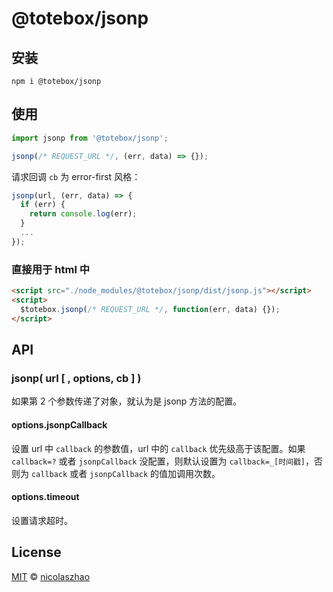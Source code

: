 # @totebox/jsonp

## 安装

```
npm i @totebox/jsonp
```

## 使用

```js
import jsonp from '@totebox/jsonp';

jsonp(/* REQUEST_URL */, (err, data) => {});
```

请求回调 `cb` 为 error-first 风格：

```js
jsonp(url, (err, data) => {
  if (err) {
    return console.log(err);
  }
  ...
});
```

### 直接用于 html 中

```html
<script src="./node_modules/@totebox/jsonp/dist/jsonp.js"></script>
<script>
  $totebox.jsonp(/* REQUEST_URL */, function(err, data) {});
</script>
```

## API

### jsonp( url [ , options, cb ] )

如果第 2 个参数传递了对象，就认为是 jsonp 方法的配置。

#### options.jsonpCallback

设置 url 中 `callback` 的参数值，url 中的 `callback` 优先级高于该配置。如果 `callback=?` 或者 `jsonpCallback` 没配置，则默认设置为 `callback=_[时间戳]`，否则为 `callback` 或者 `jsonpCallback` 的值加调用次数。

#### options.timeout

设置请求超时。

## License

[MIT](https://github.com/nicolaszhao/totebox/blob/master/LICENSE) © [nicolaszhao](https://github.com/nicolaszhao)
